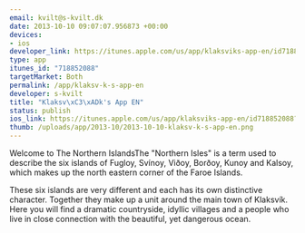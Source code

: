 ```yaml
--- 
email: kvilt@s-kvilt.dk
date: 2013-10-10 09:07:07.956873 +00:00
devices: 
- ios
developer_link: https://itunes.apple.com/us/app/klaksviks-app-en/id718852088?ls=1%26mt=8
type: app
itunes_id: "718852088"
targetMarket: Both
permalink: /app/klaksv-k-s-app-en
developer: s-kvilt
title: "Klaksv\xC3\xADk's App EN"
status: publish
ios_link: https://itunes.apple.com/us/app/klaksviks-app-en/id718852088?ls=1%26mt=8
thumb: /uploads/app/2013-10/2013-10-10-klaksv-k-s-app-en.png
---
```


Welcome to The Northern IslandsThe "Northern Isles" is a term used to describe the six islands of Fugloy, Svínoy, Viðoy, Borðoy, Kunoy and Kalsoy, which makes up the north eastern corner of the Faroe Islands. 

These six islands are very different and each has its own distinctive character. Together they make up a unit around the main town of Klaksvík. Here you will find a dramatic countryside, idyllic villages and a people who live in close connection with the beautiful, yet dangerous ocean. 
